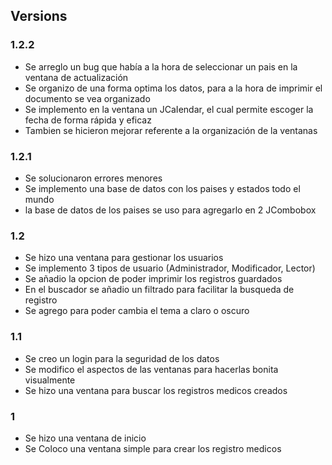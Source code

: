 ## Versions

### 1.2.2
- Se arreglo un bug que había a la hora de seleccionar un pais en la ventana de actualización
- Se organizo de una forma optima los datos, para a la hora de imprimir el documento se vea organizado
- Se implemento en la ventana un JCaIendar, el cual permite escoger la fecha de forma rápida y eficaz
- Tambien se hicieron mejorar referente a la organización de la ventanas

### 1.2.1
- Se solucionaron errores menores
- Se implemento una base de datos con los paises y estados todo el mundo
- la base de datos de los paises se uso para agregarlo en 2 JCombobox
  
### 1.2
- Se hizo una ventana para gestionar los usuarios
- Se implemento 3 tipos de usuario (Administrador, Modificador, Lector)
- Se añadio la opcion de poder imprimir los registros guardados
- En el buscador se añadio un filtrado para facilitar la busqueda de registro
- Se agrego para poder cambia el tema a claro o oscuro

### 1.1
- Se creo un login para la seguridad de los datos
- Se modifico el aspectos de las ventanas para hacerlas bonita visualmente
- Se hizo una ventana para buscar los registros medicos creados

### 1
- Se hizo una ventana de inicio
- Se Coloco una ventana simple para crear los registro medicos 
